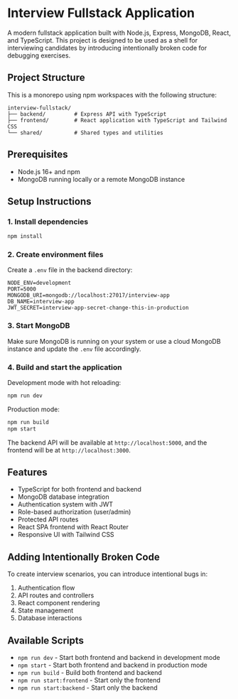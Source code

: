 # Interview Fullstack Application

A modern fullstack application built with Node.js, Express, MongoDB, React, and TypeScript. This project is designed to be used as a shell for interviewing candidates by introducing intentionally broken code for debugging exercises.

## Project Structure

This is a monorepo using npm workspaces with the following structure:

```
interview-fullstack/
├── backend/         # Express API with TypeScript
├── frontend/        # React application with TypeScript and Tailwind CSS
└── shared/          # Shared types and utilities
```

## Prerequisites

- Node.js 16+ and npm
- MongoDB running locally or a remote MongoDB instance

## Setup Instructions

### 1. Install dependencies

```bash
npm install
```

### 2. Create environment files

Create a `.env` file in the backend directory:

```
NODE_ENV=development
PORT=5000
MONGODB_URI=mongodb://localhost:27017/interview-app
DB_NAME=interview-app
JWT_SECRET=interview-app-secret-change-this-in-production
```

### 3. Start MongoDB

Make sure MongoDB is running on your system or use a cloud MongoDB instance and update the `.env` file accordingly.

### 4. Build and start the application

Development mode with hot reloading:
```bash
npm run dev
```

Production mode:
```bash
npm run build
npm start
```

The backend API will be available at `http://localhost:5000`, and the frontend will be at `http://localhost:3000`.

## Features

- TypeScript for both frontend and backend
- MongoDB database integration
- Authentication system with JWT
- Role-based authorization (user/admin)
- Protected API routes
- React SPA frontend with React Router
- Responsive UI with Tailwind CSS

## Adding Intentionally Broken Code

To create interview scenarios, you can introduce intentional bugs in:

1. Authentication flow
2. API routes and controllers
3. React component rendering
4. State management
5. Database interactions

## Available Scripts

- `npm run dev` - Start both frontend and backend in development mode
- `npm start` - Start both frontend and backend in production mode
- `npm run build` - Build both frontend and backend
- `npm run start:frontend` - Start only the frontend
- `npm run start:backend` - Start only the backend